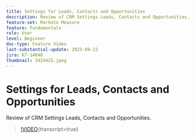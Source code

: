 ```yaml
---
title: Settings for Leads, Contacts and Opportunities
description: Review of CRM Settings Leads, Contacts and Opportunities.
feature-set: Marketo Measure
feature: Fundamentals
role: User
level: Beginner
doc-type: Feature Video
last-substantial-update: 2023-09-22
jira: KT-14048
thumbnail: 3424425.jpeg
---
```


# Settings for Leads, Contacts and Opportunities

Review of CRM Settings Leads, Contacts and Opportunities.

>[!VIDEO](https://video.tv.adobe.com/v/3424425/?learn=on){transcript=true}
